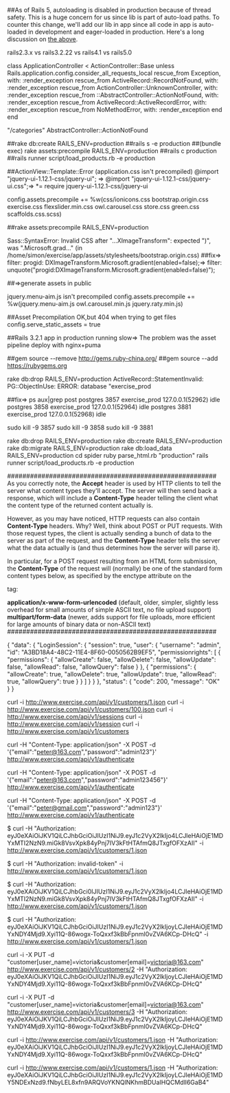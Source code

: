 ##As of Rails 5, autoloading is disabled in production because of thread safety.
This is a huge concern for us since lib is part of auto-load paths. To counter this change, we'll add our lib in app since all code in app is auto-loaded in development and eager-loaded in production. Here's a long discussion on [the above](https://github.com/rails/rails/issues/13142).

rails2.3.x vs rails3.2.22 vs rails4.1 vs rails5.0

class ApplicationController < ActionController::Base
  unless Rails.application.config.consider_all_requests_local
		rescue_from Exception, with: :render_exception
		rescue_from ActiveRecord::RecordNotFound, with: :render_exception
		rescue_from ActionController::UnknownController, with: :render_exception
		rescue_from ::AbstractController::ActionNotFound, with: :render_exception
		rescue_from ActiveRecord::ActiveRecordError, with: :render_exception
		rescue_from NoMethodError, with: :render_exception
  end
end

"/categories"
AbstractController::ActionNotFound

##rake db:create RAILS_ENV=production
##rails s -e production 
##(bundle exec) rake assets:precompile RAILS_ENV=production
##rails c production
##rails runner script/load_products.rb -e production

##ActionView::Template::Error (application.css isn't precompiled)
@import "jquery-ui-1.12.1-css/jquery-ui"; =>
@import "jquery-ui-1.12.1-css/jquery-ui.css";=>
*= require jquery-ui-1.12.1-css/jquery-ui

config.assets.precompile += %w(css/ionicons.css bootstrap.origin.css exercise.css flexslider.min.css owl.carousel.css store.css green.css scaffolds.css.scss)

##rake assets:precompile RAILS_ENV=production

Sass::SyntaxError: Invalid CSS after "...XImageTransform": expected ")", was ".Microsoft.grad..."
(in /home/simon/exercise/app/assets/stylesheets/bootstrap.origin.css)
##fix=>
filter: progid: DXImageTransform.Microsoft.gradient(enabled=false);=>
filter: unquote("progid:DXImageTransform.Microsoft.gradient(enabled=false)");

##=>generate assets in public

jquery.menu-aim.js isn't precompiled
config.assets.precompile += %w(jquery.menu-aim.js owl.carousel.min.js jquery.raty.min.js)

##Asset Precompilation OK,but 404 when trying to get files
config.serve_static_assets = true

##Rails 3.2.1 app in production running slow=>
The problem was the asset pipeline
deploy with nginx+puma

##gem source --remove http://gems.ruby-china.org/
##gem source --add https://rubygems.org


rake db:drop RAILS_ENV=production
ActiveRecord::StatementInvalid: PG::ObjectInUse: ERROR:  database "exercise_prod

##fix=>
ps aux|grep post
postgres  3857   exercise_prod 127.0.0.1(52962) idle
postgres  3858   exercise_prod 127.0.0.1(52964) idle
postgres  3881   exercise_prod 127.0.0.1(52968) idle

sudo kill -9 3857
sudo kill -9 3858
sudo kill -9 3881

rake db:drop RAILS_ENV=production
rake db:create RAILS_ENV=production
rake db:migrate RAILS_ENV=production
rake db:load_data RAILS_ENV=production
cd spider
ruby parse_html.rb "production"
rails runner script/load_products.rb -e production

#######################################################
As you correctly note, the **Accept** header is used by HTTP clients to tell the server what content types they'll accept. The server will then send back a response, which will include a **Content-Type** header telling the client what the content type of the returned content actually is.

However, as you may have noticed, HTTP requests can also contain **Content-Type** headers. Why? Well, think about POST or PUT requests. With those request types, the client is actually sending a bunch of data to the server as part of the request, and the **Content-Type** header tells the server what the data actually is (and thus determines how the server will parse it).

In particular, for a POST request resulting from an HTML form submission, the **Content-Type** of the request will (normally) be one of the standard form content types below, as specified by the enctype attribute on the <form> tag:

**application/x-www-form-urlencoded** (default, older, simpler, slightly less overhead for small amounts of simple ASCII text, no file upload support)
**multipart/form-data** (newer, adds support for file uploads, more efficient for large amounts of binary data or non-ASCII text)
#######################################################

{
    "data": {
        "LoginSession": {
            "session": true,
            "user": {
                "username": "admin",
                "id": "A3BD18A4-48C2-11E4-8F60-0050562B9EF5",
                "permissionrights": [
                    {
                        "permissions": {
                            "allowCreate": false,
                            "allowDelete": false,
                            "allowUpdate": false,
                            "allowRead": false,
                            "allowQuery": false
                        }
                    },
                    {
                        "permissions": {
                            "allowCreate": true,
                            "allowDelete": true,
                            "allowUpdate": true,
                            "allowRead": true,
                            "allowQuery": true
                        }
                    }
                ]
            }
        }
    },
    "status": {
        "code": 200,
        "message": "OK"
    }
}

curl -i http://www.exercise.com/api/v1/customers/1.json
curl -i http://www.exercise.com/api/v1/customers/100.json
curl -i http://www.exercise.com/api/v1/sessions
curl -i http://www.exercise.com/api/v1/session
curl -i http://www.exercise.com/api/v1/customers

curl -H "Content-Type: application/json" -X POST -d '{"email":"peter@163.com","password":"admin123"}' http://www.exercise.com/api/v1/authenticate

curl -H "Content-Type: application/json" -X POST -d '{"email":"peter@163.com","password":"admin123456"}' http://www.exercise.com/api/v1/authenticate

curl -H "Content-Type: application/json" -X POST -d '{"email":"peter@gmail.com","password":"admin123"}' http://www.exercise.com/api/v1/authenticate

$ curl -H "Authorization: eyJ0eXAiOiJKV1QiLCJhbGciOiJIUzI1NiJ9.eyJ1c2VyX2lkIjo4LCJleHAiOjE1MDYxMTI2NzN9.miGk8VsvXpk84yPnj7IV3kFtHTAfmQ8JTxgfOFXzAII" -i http://www.exercise.com/api/v1/customers/1.json

$ curl -H "Authorization: invalid-token" -i http://www.exercise.com/api/v1/customers/1.json

$ curl -H "Authorization: eyJ0eXAiOiJKV1QiLCJhbGci0IJIUzI1NiJ9.eyJ1c2VyX2lkIjo4LCJleHAiOjE1MDYxMTI2NzN9.miGk8VsvXpk84yPnj7IV3kFtHTAfmQ8JTxgfOFXzAII" -i http://www.exercise.com/api/v1/customers/1.json

$ curl -H "Authorization: eyJ0eXAiOiJKV1QiLCJhbGciOiJIUzI1NiJ9.eyJ1c2VyX2lkIjoyLCJleHAiOjE1MDYxNDY4Mjd9.Xyi11Q-86wogx-ToQxxf3kBbFpnmI0vZVA6KCp-DHcQ" -i http://www.exercise.com/api/v1/customers/1.json

curl -i -X PUT -d "customer[user_name]=victoria&customer[email]=victoria@163.com"  http://www.exercise.com/api/v1/customers/2 -H "Authorization: eyJ0eXAiOiJKV1QiLCJhbGciOiJIUzI1NiJ9.eyJ1c2VyX2lkIjoyLCJleHAiOjE1MDYxNDY4Mjd9.Xyi11Q-86wogx-ToQxxf3kBbFpnmI0vZVA6KCp-DHcQ"

curl -i -X PUT -d "customer[user_name]=victoria&customer[email]=victoria@163.com"  http://www.exercise.com/api/v1/customers/3 -H "Authorization: eyJ0eXAiOiJKV1QiLCJhbGciOiJIUzI1NiJ9.eyJ1c2VyX2lkIjoyLCJleHAiOjE1MDYxNDY4Mjd9.Xyi11Q-86wogx-ToQxxf3kBbFpnmI0vZVA6KCp-DHcQ"

curl -i http://www.exercise.com/api/v1/customers/1.json -H "Authorization: eyJ0eXAiOiJKV1QiLCJhbGciOiJIUzI1NiJ9.eyJ1c2VyX2lkIjoyLCJleHAiOjE1MDYxNDY4Mjd9.Xyi11Q-86wogx-ToQxxf3kBbFpnmI0vZVA6KCp-DHcQ"

curl -i http://www.exercise.com/api/v1/customers/1.json -H "Authorization: eyJ0eXAiOiJKV1QiLCJhbGciOiJIUzI1NiJ9.eyJ1c2VyX2lkIjoyLCJleHAiOjE1MDY5NDExNzd9.fNbyLEL8xfn9ARQVoYKNQlNKhmBDUaIHQCMdll6GaB4"













